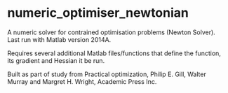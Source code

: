 # numeric_optimiser_newtonian

A numeric solver for contrained optimisation problems (Newton Solver).
Last run with Matlab version 2014A.

Requires several additional Matlab files/functions that define the function, its gradient and Hessian it be run.

Built as part of study from Practical optimization, Philip E. Gill, Walter Murray and Margret H. Wright, Academic Press Inc.

